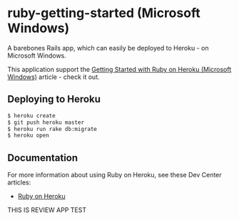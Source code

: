 # ruby-getting-started (Microsoft Windows)

A barebones Rails app, which can easily be deployed to Heroku - on Microsoft Windows.

This application support the [Getting Started with Ruby on Heroku (Microsoft Windows)](https://devcenter.heroku.com/articles/getting-started-with-jruby) article - check it out.

## Deploying to Heroku

```sh
$ heroku create
$ git push heroku master
$ heroku run rake db:migrate
$ heroku open
```

## Documentation

For more information about using Ruby on Heroku, see these Dev Center articles:

- [Ruby on Heroku](https://devcenter.heroku.com/categories/ruby)

THIS IS REVIEW APP TEST
